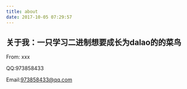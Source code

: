 ```yaml
---
title: about
date: 2017-10-05 07:29:57
---
```

## 关于我：一只学习二进制想要成长为dalao的的菜鸟

From: xxx

QQ:973858433

Email:973858433@qq.com
